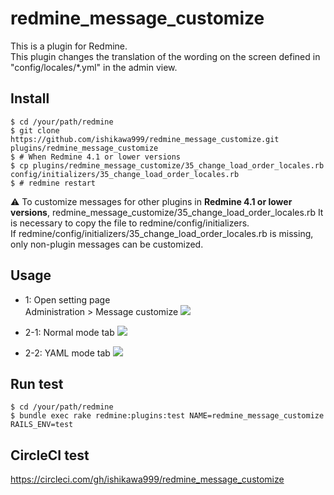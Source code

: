 # redmine_message_customize

This is a plugin for Redmine.  
This plugin changes the translation of the wording on the screen defined in "config/locales/*.yml" in the admin view.

## Install

```
$ cd /your/path/redmine
$ git clone https://github.com/ishikawa999/redmine_message_customize.git plugins/redmine_message_customize
$ # When Redmine 4.1 or lower versions
$ cp plugins/redmine_message_customize/35_change_load_order_locales.rb config/initializers/35_change_load_order_locales.rb
$ # redmine restart
```

:warning: To customize messages for other plugins in **Redmine 4.1 or lower versions**, redmine_message_customize/35_change_load_order_locales.rb It is necessary to copy the file to redmine/config/initializers.  
If redmine/config/initializers/35_change_load_order_locales.rb is missing, only non-plugin messages can be customized.

## Usage

* 1: Open setting page  
Administration > Message customize
<kbd><img src="https://github.com/ishikawa999/redmine_message_customize/blob/images/administration_menu.png" /></kbd>

* 2-1: Normal mode tab
<kbd><img src="https://github.com/ishikawa999/redmine_message_customize/blob/images/normal_mode.png" /></kbd>

* 2-2: YAML mode tab
<kbd><img src="https://github.com/ishikawa999/redmine_message_customize/blob/images/yaml_mode.png" /></kbd>

## Run test

```
$ cd /your/path/redmine
$ bundle exec rake redmine:plugins:test NAME=redmine_message_customize RAILS_ENV=test
```

## CircleCI test

https://circleci.com/gh/ishikawa999/redmine_message_customize
